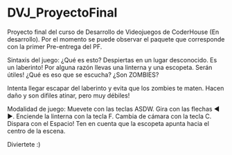 # DVJ_ProyectoFinal
Proyecto final del curso de Desarrollo de Videojuegos de CoderHouse (En desarrollo).
Por el momento se puede observar el paquete que corresponde con la primer Pre-entrega del PF.

Sintaxis del juego:
¿Qué es esto? Despiertas en un lugar desconocido. Es un laberinto! 
Por alguna razón llevas una linterna y una escopeta. Serán útiles!
¿Qué es eso que se escucha? ¿Son ZOMBIES?

Intenta llegar escapar del laberinto y evita que los zombies te maten. Hacen daño y son difiles atinar, pero muy débiles!

Modalidad de juego:
Muevete con las teclas ASDW.
Gira con las flechas ◄ ►.
Enciende la linterna con la tecla F.
Cambia de cámara con la tecla C.
Dispara con el Espacio!
Ten en cuenta que la escopeta apunta hacia el centro de la escena.

Diviertete :)
